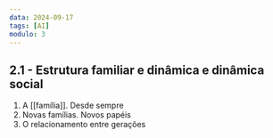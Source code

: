```yaml
---
data: 2024-09-17
tags: [AI]
modulo: 3
---
```


## 2.1 - Estrutura familiar e dinâmica e dinâmica social
1. A [[família]]. Desde sempre
2. Novas famílias. Novos papéis
3. O relacionamento entre gerações